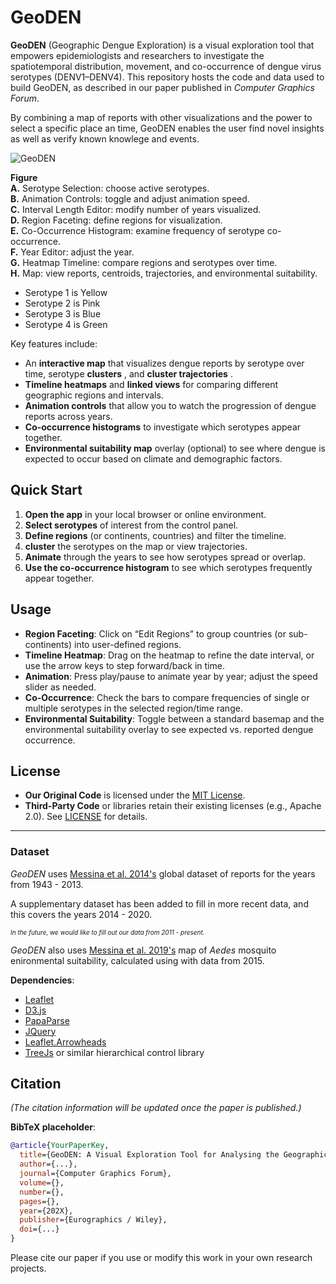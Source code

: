 # GeoDEN


**GeoDEN** (Geographic Dengue Exploration) is a visual exploration tool that empowers epidemiologists and researchers to investigate the spatiotemporal distribution, movement, and co-occurrence of dengue virus serotypes (DENV1–DENV4). This repository hosts the code and data used to build GeoDEN, as described in our paper published in _Computer Graphics Forum_.

By combining a map of reports with other visualizations and the power to select a specific place an time, GeoDEN enables the user find novel insights as well as verify known knowlege and events.

![GeoDEN](https://res.cloudinary.com/dz3zgmhnr/image/upload/v1740858426/20ef85af-52cf-4b60-9fac-de218c156693.png)

**Figure**  
**A.** Serotype Selection: choose active serotypes.  
**B.** Animation Controls: toggle and adjust animation speed.  
**C.** Interval Length Editor: modify number of years visualized.  
**D.** Region Faceting: define regions for visualization.  
**E.** Co-Occurrence Histogram: examine frequency of serotype co-occurrence.  
**F.** Year Editor: adjust the year.  
**G.** Heatmap Timeline: compare regions and serotypes over time.  
**H.** Map: view reports, centroids, trajectories, and environmental suitability.

 - Serotype 1 is Yellow
 - Serotype 2 is Pink
 - Serotype 3 is Blue
 - Serotype 4 is Green

Key features include:
- An **interactive map** that visualizes dengue reports by serotype over time, serotype **clusters** , and **cluster trajectories** . 
- **Timeline heatmaps** and **linked views** for comparing different geographic regions and intervals.  
- **Animation controls** that allow you to watch the progression of dengue reports across years.  
- **Co-occurrence histograms** to investigate which serotypes appear together.  
- **Environmental suitability map** overlay (optional) to see where dengue is expected to occur based on climate and demographic factors.  


## Quick Start

1. **Open the app** in your local browser or online environment.  
2. **Select serotypes** of interest from the control panel.  
3. **Define regions** (or continents, countries) and filter the timeline.
4. **cluster** the serotypes on the map or view trajectories.  
5. **Animate** through the years to see how serotypes spread or overlap.  
6. **Use the co-occurrence histogram** to see which serotypes frequently appear together.  

## Usage

- **Region Faceting**: Click on “Edit Regions” to group countries (or sub-continents) into user-defined regions.  
- **Timeline Heatmap**: Drag on the heatmap to refine the date interval, or use the arrow keys to step forward/back in time.  
- **Animation**: Press play/pause to animate year by year; adjust the speed slider as needed.  
- **Co-Occurrence**: Check the bars to compare frequencies of single or multiple serotypes in the selected region/time range.  
- **Environmental Suitability**: Toggle between a standard basemap and the environmental suitability overlay to see expected vs. reported dengue occurrence.  


## License

- **Our Original Code** is licensed under the [MIT License](./MIT-LICENSE).
- **Third-Party Code** or libraries retain their existing licenses (e.g., Apache 2.0). See [LICENSE](./LICENSE) for details.

---
### Dataset

*GeoDEN* uses [Messina et al. 2014's](https://www.nature.com/articles/sdata20144) global dataset of reports for the years from 1943 - 2013.

A supplementary dataset has been added to fill in more recent data, and this covers the years 2014 - 2020.

<font size = '1'> *In the future, we would like to fill out our data from 2011 - present.* </font>

*GeoDEN* also uses [Messina et al. 2019's](https://www.nature.com/articles/s41564-019-0476-8) map of *Aedes* mosquito enironmental suitability, calculated using with data from 2015.


**Dependencies**:  
   - [Leaflet](https://leafletjs.com/)
   - [D3.js](https://d3js.org/)
   - [PapaParse](https://www.papaparse.com/)
   - [JQuery](https://jquery.com/)
   - [Leaflet.Arrowheads](https://github.com/slutske22/leaflet-arrowheads)
   - [TreeJs](https://github.com/i-am-json/TreeJs/) or similar hierarchical control library

## Citation

*(The citation information will be updated once the paper is published.)*

**BibTeX placeholder**:
```bibtex
@article{YourPaperKey,
  title={GeoDEN: A Visual Exploration Tool for Analysing the Geographic Spread of Dengue Serotypes},
  author={...},
  journal={Computer Graphics Forum},
  volume={},
  number={},
  pages={},
  year={202X},
  publisher={Eurographics / Wiley},
  doi={...}
}
```
Please cite our paper if you use or modify this work in your own research projects.


